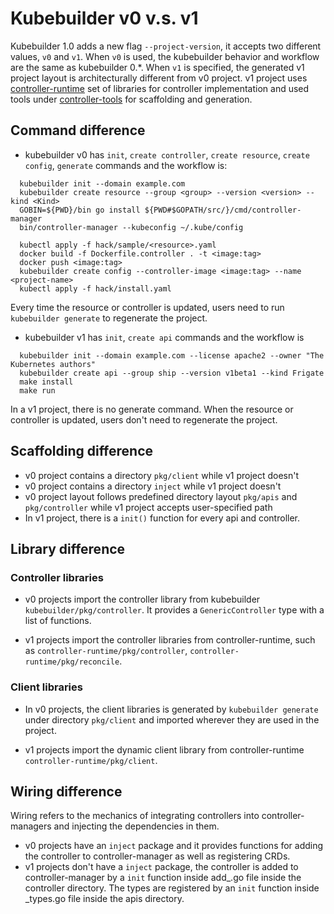 # Kubebuilder v0 v.s. v1

Kubebuilder 1.0 adds a new flag `--project-version`, it accepts two different values, `v0` and `v1`. When `v0` is used, the kubebuilder behavior and workflow are the same as kubebuilder 0.*. When `v1` is specified, the generated v1 project layout is architecturally different from v0 project. v1 project uses [controller-runtime](https://github.com/kubernetes-sigs/controller-runtime) set of libraries for controller implementation and used tools under [controller-tools](https://github.com/kubernetes-sigs/controller-tools) for scaffolding and generation.


## Command difference
  - kubebuilder v0 has `init`, `create controller`, `create resource`, `create config`, `generate` commands and the workflow is:

```
  kubebuilder init --domain example.com
  kubebuilder create resource --group <group> --version <version> --kind <Kind>
  GOBIN=${PWD}/bin go install ${PWD#$GOPATH/src/}/cmd/controller-manager
  bin/controller-manager --kubeconfig ~/.kube/config

  kubectl apply -f hack/sample/<resource>.yaml
  docker build -f Dockerfile.controller . -t <image:tag>
  docker push <image:tag>
  kubebuilder create config --controller-image <image:tag> --name <project-name>
  kubectl apply -f hack/install.yaml
```

  Every time the resource or controller is updated, users need to run `kubebuilder generate` to regenerate the project.
  - kubebuilder v1 has `init`, `create api` commands and the workflow is

```
  kubebuilder init --domain example.com --license apache2 --owner "The Kubernetes authors"
  kubebuilder create api --group ship --version v1beta1 --kind Frigate
  make install
  make run
```

  In a v1 project, there is no generate command. When the resource or controller is updated, users don't need to regenerate the project.

## Scaffolding difference

- v0 project contains a directory `pkg/client` while v1 project doesn't
- v0 project contains a directory `inject` while v1 project doesn't
- v0 project layout follows predefined directory layout `pkg/apis` and `pkg/controller` while v1 project accepts user-specified path
- In v1 project, there is a `init()` function for every api and controller.

## Library difference
### Controller libraries
  - v0 projects import the controller library from kubebuilder `kubebuilder/pkg/controller`. It provides a `GenericController` type with a list of functions.

  - v1 projects import the controller libraries from controller-runtime, such as `controller-runtime/pkg/controller`, `controller-runtime/pkg/reconcile`.

### Client libraries

  - In v0 projects, the client libraries is generated by `kubebuilder generate` under directory `pkg/client` and imported wherever they are used in the project.

  - v1 projects import the dynamic client library from controller-runtime `controller-runtime/pkg/client`.

## Wiring difference
Wiring refers to the mechanics of integrating controllers into controller-managers and injecting the dependencies in them.
  - v0 projects have an `inject` package and it provides functions for adding the controller to controller-manager as well as registering CRDs.
  - v1 projects don't have a `inject` package, the controller is added to controller-manager by a `init` function inside add_<type>.go file inside the controller directory. The types are registered by an `init` function inside <type>_types.go file inside the apis directory.
